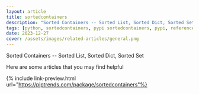 ```yaml
---
layout: article
title: sortedcontainers
description: "Sorted Containers -- Sorted List, Sorted Dict, Sorted Set"
tags: [python, sortedcontainers, pypi sortedcontainers, pypi, references]
date: 2023-12-27
cover: /assets/images/related-articles/general.png
---
```


Sorted Containers -- Sorted List, Sorted Dict, Sorted Set

Here are some articles that you may find helpful

{% include link-preview.html url="https://piptrends.com/package/sortedcontainers"%}